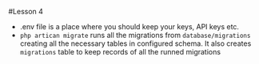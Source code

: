 #Lesson 4
* .env file is a place where you should keep your keys, API keys etc.
* `php artican migrate` runs all the migrations from `database/migrations` creating all the necessary tables in configured schema. It also creates `migrations` table to keep records of all the runned migrations

